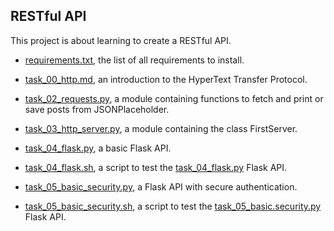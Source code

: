 ## RESTful API

This project is about learning to create a RESTful API.

* [requirements.txt](https://github.com/gwendalminguy/holbertonschool-higher_level_programming/tree/main/restful-api/requirements.txt), the list of all requirements to install.

* [task_00_http.md](https://github.com/gwendalminguy/holbertonschool-higher_level_programming/tree/main/restful-api/task_00_http.md), an introduction to the HyperText Transfer Protocol.

* [task_02_requests.py](https://github.com/gwendalminguy/holbertonschool-higher_level_programming/tree/main/restful-api/task_02_requests.py), a module containing functions to fetch and print or save posts from JSONPlaceholder.

* [task_03_http_server.py](https://github.com/gwendalminguy/holbertonschool-higher_level_programming/tree/main/restful-api/task_03_http_server.py), a module containing the class FirstServer.

* [task_04_flask.py](https://github.com/gwendalminguy/holbertonschool-higher_level_programming/tree/main/restful-api/task_04_flask.py), a basic Flask API.

* [task_04_flask.sh](https://github.com/gwendalminguy/holbertonschool-higher_level_programming/tree/main/restful-api/task_04_flask.sh), a script to test the [task_04_flask.py](https://github.com/gwendalminguy/holbertonschool-higher_level_programming/tree/main/restful-api/task_04_flask.py) Flask API.

* [task_05_basic_security.py](https://github.com/gwendalminguy/holbertonschool-higher_level_programming/tree/main/restful-api/task_05_basic_security.py), a Flask API with secure authentication.

* [task_05_basic_security.sh](https://github.com/gwendalminguy/holbertonschool-higher_level_programming/tree/main/restful-api/task_05_basic_security.sh), a script to test the [task_05_basic.security.py](https://github.com/gwendalminguy/holbertonschool-higher_level_programming/tree/main/restful-api/task_05_basic_security.py) Flask API.
